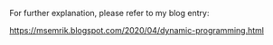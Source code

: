 For further explanation, please refer to my blog entry:

https://msemrik.blogspot.com/2020/04/dynamic-programming.html
